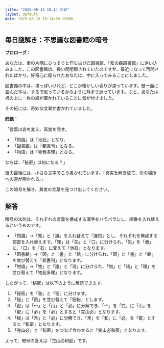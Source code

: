 ```yaml
---
title: "2025-08-16 18:14 の謎"
layout: default
date: 2025-08-16 18:14:00 +0900
---
```

## 毎日謎解き：不思議な図書館の暗号

**プロローグ：**

あなたは、街の片隅にひっそりと佇む古びた図書館、「知の森図書館」に迷い込みました。この図書館は、長い間閉鎖されていたのですが、最近になって再開されたばかり。好奇心に駆られたあなたは、中に入ってみることにしました。

図書館の中は、埃っぽいけれど、どこか懐かしい香りが漂っています。壁一面に並んだ本は、まるで眠っているかのように静まり返っています。ふと、あなたは机の上に一枚の紙が置かれていることに気が付きました。

その紙には、奇妙な文章が書かれていました。

**問題：**

「言葉は姿を変え、真実を隠す。

*   「知識」は「池石」となり、
*   「図書館」は「都書刊」となる。
*   「物語」は「物我多理」となる。

ならば、「秘密」は何になる？」

紙の最後には、小さな文字でこう書かれています。「真実を解き放て、次の場所への道が開かれる。」

この暗号を解き、真実の言葉を見つけ出してください。

## 解答

暗号の法則は、それぞれの言葉を構成する漢字をバラバラにし、順番を入れ替えるというものです。

*   「知識」→「知」と「識」を入れ替えて「識知」とし、それぞれを構成する部首を入れ替えます。「知」は「矢」と「口」に分けられ、「矢」を「池」に、「口」を「石」に変えて「池石」となります。
*   「図書館」→「図」と「書」と「館」に分けられ、「図」と「書」と「館」を並び替えて「都書刊」となります。
*   「物語」→「物」と「語」と「理」に分けられ、「物」と「語」と「理」を並び替えて「物我多理」となります。

したがって、「秘密」は以下のように解読できます。

1.  「秘密」を「秘」と「密」に分けます。
2.  「秘」と「密」を並び替えて「密秘」とします。
3.  「密」は「宀」と「山」と「必」に分解でき、「宀」を「完」に「山」を「密」に「必」を「必」とすると「完山必」となります。
4.  「秘」は「禾」と「必」に分解でき、「禾」を「和」に「必」を「密」とすると「和密」となります。
5.  「完山必」と「和密」をつなぎ合わせると「完山必和密」となります。

よって、暗号の答えは「完山必和密」です。

